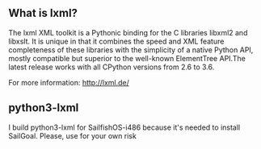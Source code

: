 ## What is lxml?
The lxml XML toolkit is a Pythonic binding for the C libraries libxml2 and libxslt.
It is unique in that it combines the speed and XML feature completeness of these libraries with the simplicity of a native Python API, mostly compatible but superior to the well-known ElementTree API.The latest release works with all CPython versions from 2.6 to 3.6.

For more information: http://lxml.de/

## python3-lxml
I build python3-lxml for SailfishOS-i486 because it's needed to install SailGoal. Please, use for your own risk
